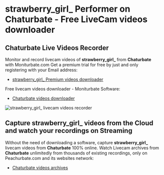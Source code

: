 # strawberry_girl_ Performer on Chaturbate - Free LiveCam videos downloader

## Chaturbate Live Videos Recorder

Monitor and record livecam videos of **strawberry_girl_** from **Chaturbate** with Moniturbate.com
Get a premium trial for free by just and only registering with your Email address:
* [strawberry_girl_ Premium videos downloader](https://moniturbate.com/request-demo-licence-key.html)

Free livecam videos downloader - Moniturbate Software:
* [Chaturbate videos downloader](https://moniturbate.com/moniturbate-download-software.html)

![strawberry_girl_ livecam videos recorder](https://peachurnet.com/templates/moniturbate-software.png)


## Capture strawberry_girl_ videos from the Cloud and watch your recordings on Streaming

Without the need of downloading a software, capture **strawberry_girl_** livecam videos from **Chaturbate** 100% online.
Watch Livecam archives from **Chaturbate** unlimitedly from thousands of existing recordings, only on Peachurbate.com and its websites network:
* [Chaturbate videos archives](https://peachurnet.com/)